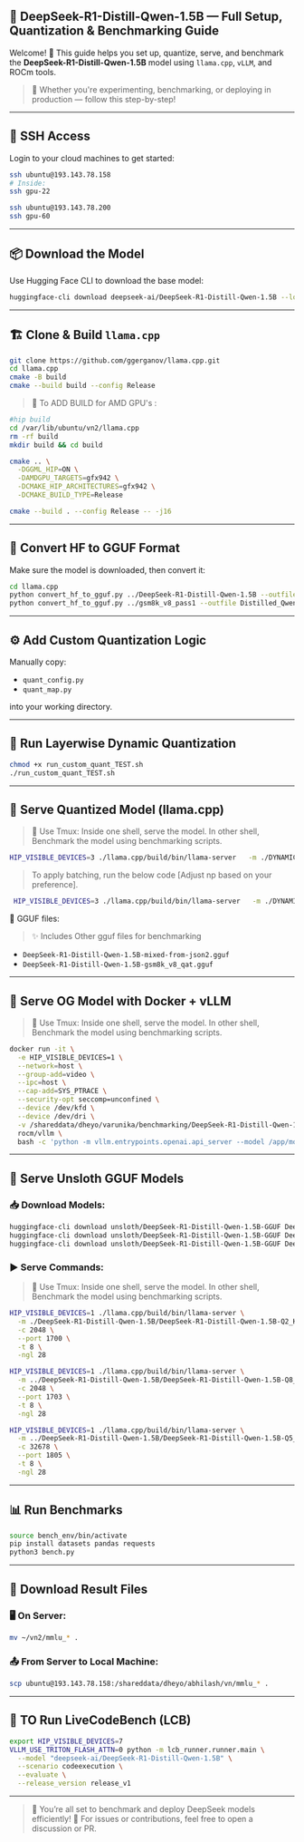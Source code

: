 ## 🚀 DeepSeek-R1-Distill-Qwen-1.5B — Full Setup, Quantization & Benchmarking Guide

Welcome! 👋 This guide helps you set up, quantize, serve, and benchmark the **DeepSeek-R1-Distill-Qwen-1.5B** model using `llama.cpp`, `vLLM`, and ROCm tools.

> 🧠 Whether you're experimenting, benchmarking, or deploying in production — follow this step-by-step!

---

## 🔐 SSH Access

Login to your cloud machines to get started:

```bash
ssh ubuntu@193.143.78.158
# Inside:
ssh gpu-22

ssh ubuntu@193.143.78.200
ssh gpu-60
````

---

## 📦 Download the Model

Use Hugging Face CLI to download the base model:

```bash
huggingface-cli download deepseek-ai/DeepSeek-R1-Distill-Qwen-1.5B --local-dir ../DeepSeek-R1-Distill-Qwen-1.5B
```

---

## 🏗️ Clone & Build `llama.cpp`

```bash
git clone https://github.com/ggerganov/llama.cpp.git
cd llama.cpp
cmake -B build
cmake --build build --config Release
```
> 🔧 To ADD BUILD for AMD GPU's :

```bash
#hip build 
cd /var/lib/ubuntu/vn2/llama.cpp
rm -rf build
mkdir build && cd build

cmake .. \
  -DGGML_HIP=ON \
  -DAMDGPU_TARGETS=gfx942 \
  -DCMAKE_HIP_ARCHITECTURES=gfx942 \
  -DCMAKE_BUILD_TYPE=Release

cmake --build . --config Release -- -j16
```

---

## 🔁 Convert HF to GGUF Format

Make sure the model is downloaded, then convert it:

```bash
cd llama.cpp
python convert_hf_to_gguf.py ../DeepSeek-R1-Distill-Qwen-1.5B --outfile DeepSeek-R1-Distill-Qwen-1.5B-f16.gguf
python convert_hf_to_gguf.py ../gsm8k_v8_pass1 --outfile Distilled_Qwen1.5B-f16_gsm8k_v8_pass1_qat.gguf
```

---

## ⚙️ Add Custom Quantization Logic

Manually copy:

* `quant_config.py`
* `quant_map.py`

into your working directory.

---

## 🔧 Run Layerwise Dynamic Quantization

```bash
chmod +x run_custom_quant_TEST.sh
./run_custom_quant_TEST.sh
```

---

## 🧩 Serve Quantized Model (llama.cpp)

> 🤡 Use Tmux: Inside one shell, serve the model. In other shell, Benchmark the model using benchmarking scripts.

```bash
HIP_VISIBLE_DEVICES=3 ./llama.cpp/build/bin/llama-server   -m ./DYNAMIC_QUANTIZATION/gguf/DeepSeek-R1-Distill-Qwen-1.5B-gsm8k_v8_qat.gguf   -c 32678   --port 1596   -t 8   -ngl 28
```

>  To apply batching, run the below code [Adjust np based on your preference].

 ```bash
  HIP_VISIBLE_DEVICES=3 ./llama.cpp/build/bin/llama-server   -m ./DYNAMIC_QUANTIZATION/gguf/DeepSeek-R1-Distill-Qwen-1.5B-gsm8k_v8_qat.gguf   -c 32678   --port 1596   -t 8   -ngl 28 -np 8 -cb
 ```

📂 GGUF files:

> ✨ Includes Other gguf files for benchmarking

* `DeepSeek-R1-Distill-Qwen-1.5B-mixed-from-json2.gguf`
* `DeepSeek-R1-Distill-Qwen-1.5B-gsm8k_v8_qat.gguf`

---

## 🐳 Serve OG Model with Docker + vLLM

> 🤡 Use Tmux: Inside one shell, serve the model. In other shell, Benchmark the model using benchmarking scripts.

```bash
docker run -it \
  -e HIP_VISIBLE_DEVICES=1 \
  --network=host \
  --group-add=video \
  --ipc=host \
  --cap-add=SYS_PTRACE \
  --security-opt seccomp=unconfined \
  --device /dev/kfd \
  --device /dev/dri \
  -v /shareddata/dheyo/varunika/benchmarking/DeepSeek-R1-Distill-Qwen-1.5B:/app/model \
  rocm/vllm \
  bash -c 'python -m vllm.entrypoints.openai.api_server --model /app/model --port 1400 --served-model-name deepseek_qwen_distill'
```

---

## 🐍 Serve Unsloth GGUF Models

### 📥 Download Models:

```bash
huggingface-cli download unsloth/DeepSeek-R1-Distill-Qwen-1.5B-GGUF DeepSeek-R1-Distill-Qwen-1.5B-Q2_K_L.gguf --local-dir ../DeepSeek-R1-Distill-Qwen-1.5B
huggingface-cli download unsloth/DeepSeek-R1-Distill-Qwen-1.5B-GGUF DeepSeek-R1-Distill-Qwen-1.5B-Q8_0.gguf --local-dir ../DeepSeek-R1-Distill-Qwen-1.5B
huggingface-cli download unsloth/DeepSeek-R1-Distill-Qwen-1.5B-GGUF DeepSeek-R1-Distill-Qwen-1.5B-Q5_K_M.gguf --local-dir ../DeepSeek-R1-Distill-Qwen-1.5B
```

### ▶️ Serve Commands:

> 🤡 Use Tmux: Inside one shell, serve the model. In other shell, Benchmark the model using benchmarking scripts.

```bash
HIP_VISIBLE_DEVICES=1 ./llama.cpp/build/bin/llama-server \
  -m ./DeepSeek-R1-Distill-Qwen-1.5B/DeepSeek-R1-Distill-Qwen-1.5B-Q2_K_L.gguf \
  -c 2048 \
  --port 1700 \
  -t 8 \
  -ngl 28
```

```bash
HIP_VISIBLE_DEVICES=1 ./llama.cpp/build/bin/llama-server \
  -m ../DeepSeek-R1-Distill-Qwen-1.5B/DeepSeek-R1-Distill-Qwen-1.5B-Q8_0.gguf \
  -c 2048 \
  --port 1703 \
  -t 8 \
  -ngl 28
```

```bash
HIP_VISIBLE_DEVICES=1 ./llama.cpp/build/bin/llama-server \
  -m ../DeepSeek-R1-Distill-Qwen-1.5B/DeepSeek-R1-Distill-Qwen-1.5B-Q5_K_M.gguf \
  -c 32678 \
  --port 1805 \
  -t 8 \
  -ngl 28
```

---

## 📊 Run Benchmarks

```bash
source bench_env/bin/activate
pip install datasets pandas requests
python3 bench.py
```

---

## 💾 Download Result Files

### 🖥️ On Server:

```bash
mv ~/vn2/mmlu_* .
```

### 📤 From Server to Local Machine:

```bash
scp ubuntu@193.143.78.158:/shareddata/dheyo/abhilash/vn/mmlu_* .
```

---

## 🧪 TO Run LiveCodeBench (LCB)

```bash
export HIP_VISIBLE_DEVICES=7
VLLM_USE_TRITON_FLASH_ATTN=0 python -m lcb_runner.runner.main \
  --model "deepseek-ai/DeepSeek-R1-Distill-Qwen-1.5B" \
  --scenario codeexecution \
  --evaluate \
  --release_version release_v1
```

---

> 🎉 You’re all set to benchmark and deploy DeepSeek models efficiently!
> 💬 For issues or contributions, feel free to open a discussion or PR.

```
